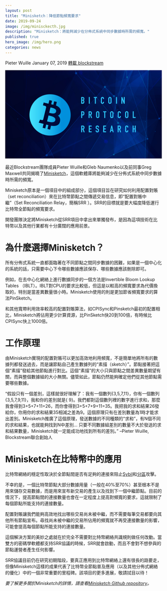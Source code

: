 ```yaml
---
layout: post
title: "Minisketch：降低節點頻寬要求"
date: 2019-09-24
image: /img/minisckecth.jpg
description: "Minisketch：將能夠減少在分佈式系統中同步數據時所需的頻寬。"
published: true
hero_image: /img/hero.png
categories: news
---
```


Pieter Wuille January 07, 2019 [轉載 blockstream](https://blockstream.com/2019/01/07/en-minisketch-reducing-node-bandwidth-requirements/)

![](/img/minisckecth.jpg)

最近Blockstream團隊成員Pieter Wuille和Gleb Naumenko以及前同事Greg Maxwell共同揭曉了[Minisketch](https://github.com/sipa/minisketch)，這個軟體庫將能夠減少在分佈式系統中同步數據時所需的頻寬。

Minisketch原本是一個項目中的組成部分，這個項目旨在研究如何利用配置對賬（set reconciliation）來在比特幣節點之間傳遞交易信息，即“配置對賬中繼”（Set Reconciliation Relay，簡稱SRR ）。SRR的目標就是要大幅度降低運行比特幣全節點的頻寬要求。

開發團隊決定將Minisketch從SRR項目中拿出來單獨發布，是因為這項技術在比特幣以及其他行業都有十分廣闊的應用前景。

# 為什麼選擇Minisketch？

所有分佈式系統一直都面臨著在不同節點之間同步數據的困難，如果是一個中心化的系統的話，只需要中心下令哪些數據應該保存、哪些數據應該刪除即可。

例如，在去中心化網絡上進行數據同步的一個方法是Invertible Bloom Lookup Tables （IBLT）。IBLT對CPU的要求比較低，但這是以較高的頻寬要求為代價換取的，特別是當差異數量很小時。Minisketch使用的則是更加節省頻寬要求的算法PinSketch。

和其他寬帶利用效率較高的配置對賬算法，如CPISync和Pinsketch最初的配置相比，Minisketch將佔用更少計算資源，比PinSketch快20到100倍，有時候比CPISync快上1000倍。

# 工作原理

由Minisketch實現的配置對賬可以更加高效地利用頻寬，不是簡單地將所有的數據列都發送過去，而是讓節點自己產生數據列的“素描（sketch）”。節點接著把這個“素描”發給其他節點進行對比。這個“素描”的大小只與節點之間差異數量期望有關，而與整個數據組的大小無關。儘管如此，節點仍然能夠確定他們從其他節點需要哪些數據。

“假設只有一個差別，這樣就很好理解了：我有一個數列{3,5,7,11}，你有一個數列{3,5,7,9,11}，我和你的差別就是{ 9}。我們都對這個數列裡的數字進行求和，那麼我會得到3+5+7+11=26，而你會得到3+5+7+9+11=35。我把我的求和結果26發給你，你用你的求和結果35相減之差為9。這個原理只有在差別數量為1時才能求出差別。Minisketch推廣了這個原理，發送數據的不同種類的“求和”，有N個不同的求和結果，也就能夠找到N中差別… 只要不同數據組差別的數量不大於發送的求和結果數量，Minisketch就一定能成功地找到所有的差別。” –Pieter Wuille, Blockstream聯合創始人

# Minisketch在比特幣中的應用

比特幣網絡的穩定性取決於全節點間是否有足夠的連接來阻止[Sybil](https://en.bitcoin.it/wiki/Weaknesses#Sybil_attack)和[分區](https://en.bitcoin.it/wiki/Weaknesses#Segmentation)攻擊。

不幸的是，一個比特幣節點大部分數據用量（一般在40%至70%）甚至根本不是用來儲存交易數據，而是用來宣布新交易的產生以及找到下一個中繼節點。目前的情況下，提高節點間的連接數量也會在一定程度上提高對頻寬的要求，這就限制了每個節點所能支持的連接數量。

配置對賬讓我們能夠高效地找出哪些交易尚未被中繼，而不需要每筆交易都要向其他所有節點宣布。尋找尚未被中繼的交易所佔用的頻寬就不再受連接數量的影響，可能會提高每個節點所能支持的連接數量。

這個解決方案的美妙之處就在於完全不需要對比特幣網絡共識規則做任何改動。當雙方的密碼學軟體都支持SRR協議的時候，SRR就會啟動，而且不會對不想參與的節點運營者產生任何影響。

SRR協議目前仍在研究初期階段，要真正應用到比特幣網絡上還有很長的路要走，但像Minisketch這樣的成果代表了比特幣全節點普及應用（以及其他分佈式網絡的優化）中的一個非常重要的里程碑。該項目的更多進展，敬請拭目以待！

*要了解更多關於Minisketch的詳情，請查看[Minisketch Github repository](https://github.com/sipa/minisketch)。*